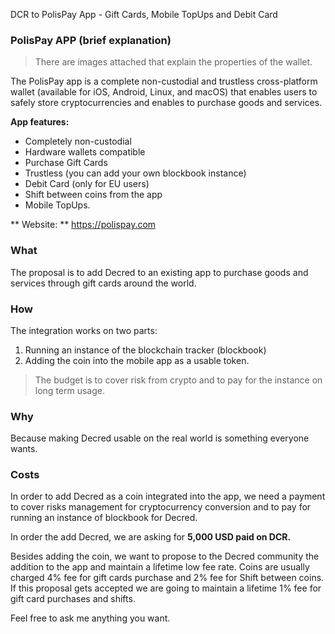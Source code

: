 DCR to PolisPay App - Gift Cards, Mobile TopUps and Debit Card

### PolisPay APP (brief explanation)

> There are images attached that explain the properties of the wallet.

The PolisPay app is a complete non-custodial and trustless cross-platform wallet (available for iOS, Android, Linux, and macOS) that enables users to safely store cryptocurrencies and enables to purchase goods and services. 

**App features:**

- Completely non-custodial
- Hardware wallets compatible
- Purchase Gift Cards
- Trustless (you can add your own blockbook instance)
-  Debit Card (only for EU users)
- Shift between coins from the app
- Mobile TopUps.

** Website: ** https://polispay.com

### What
The proposal is to add Decred to an existing app to purchase goods and services through gift cards around the world.

### How
The integration works on two parts: 
1. Running an instance of the blockchain tracker (blockbook) 
2. Adding the coin into the mobile app as a usable token. 

> The budget is to cover risk from crypto and to pay for the instance on long term usage.

### Why
Because making Decred usable on the real world is something everyone wants.

### Costs

In order to add Decred as a coin integrated into the app, we need a payment to cover risks management for cryptocurrency conversion and to pay for running an instance of blockbook for Decred. 

In order the add Decred, we are asking for **5,000 USD paid on DCR.**

Besides adding the coin, we want to propose to the Decred community the addition to the app and maintain a lifetime low fee rate. Coins are usually charged 4% fee for gift cards purchase and 2% fee for Shift between coins. If this proposal gets accepted we are going to maintain a lifetime 1% fee for gift card purchases and shifts.

Feel free to ask me anything you want.